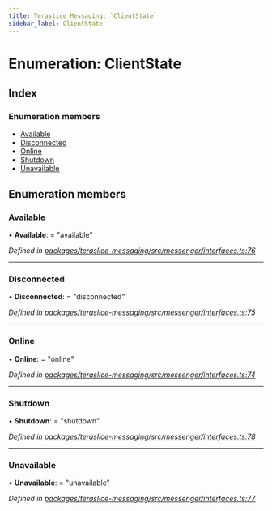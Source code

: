 ```yaml
---
title: Teraslice Messaging: `ClientState`
sidebar_label: ClientState
---
```


# Enumeration: ClientState

## Index

### Enumeration members

* [Available](clientstate.md#available)
* [Disconnected](clientstate.md#disconnected)
* [Online](clientstate.md#online)
* [Shutdown](clientstate.md#shutdown)
* [Unavailable](clientstate.md#unavailable)

## Enumeration members

###  Available

• **Available**: = "available"

*Defined in [packages/teraslice-messaging/src/messenger/interfaces.ts:76](https://github.com/terascope/teraslice/blob/653cf7530/packages/teraslice-messaging/src/messenger/interfaces.ts#L76)*

___

###  Disconnected

• **Disconnected**: = "disconnected"

*Defined in [packages/teraslice-messaging/src/messenger/interfaces.ts:75](https://github.com/terascope/teraslice/blob/653cf7530/packages/teraslice-messaging/src/messenger/interfaces.ts#L75)*

___

###  Online

• **Online**: = "online"

*Defined in [packages/teraslice-messaging/src/messenger/interfaces.ts:74](https://github.com/terascope/teraslice/blob/653cf7530/packages/teraslice-messaging/src/messenger/interfaces.ts#L74)*

___

###  Shutdown

• **Shutdown**: = "shutdown"

*Defined in [packages/teraslice-messaging/src/messenger/interfaces.ts:78](https://github.com/terascope/teraslice/blob/653cf7530/packages/teraslice-messaging/src/messenger/interfaces.ts#L78)*

___

###  Unavailable

• **Unavailable**: = "unavailable"

*Defined in [packages/teraslice-messaging/src/messenger/interfaces.ts:77](https://github.com/terascope/teraslice/blob/653cf7530/packages/teraslice-messaging/src/messenger/interfaces.ts#L77)*
